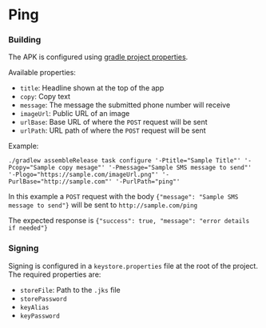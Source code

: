 # Ping

### Building

The APK is configured using [gradle project properties](https://docs.gradle.org/current/userguide/build_environment.html#sec:gradle_properties_and_system_properties).

Available properties:
- `title`: Headline shown at the top of the app
- `copy`: Copy text
- `message`: The message the submitted phone number will receive
- `imageUrl`: Public URL of an image
- `urlBase`: Base URL of where the `POST` request will be sent
- `urlPath`: URL path of where the `POST` request will be sent

Example:

`./gradlew assembleRelease task configure '-Ptitle="Sample Title"' '-Pcopy="Sample copy mesage"' '-Pmessage="Sample SMS message to send"' '-Plogo="https://sample.com/imageUrl.png"' '-PurlBase="http://sample.com"' '-PurlPath="ping"'`

In this example a `POST` request with the body `{"message": "Sample SMS message to send"}` will be sent to `http://sample.com/ping`

The expected response is `{"success": true, "message": "error details if needed"}`

### Signing

Signing is configured in a `keystore.properties` file at the root of the project.
The required properties are:
- `storeFile`: Path to the `.jks` file
- `storePassword`
- `keyAlias`
- `keyPassword`
